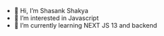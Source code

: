 - 👋 Hi, I’m Shasank Shakya
- 👀 I’m interested in Javascript
- 🌱 I’m currently learning NEXT JS 13 and backend

<!---
shasank2/shasank2 is a ✨ special ✨ repository because its `README.md` (this file) appears on your GitHub profile.
You can click the Preview link to take a look at your changes.
--->
